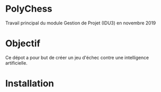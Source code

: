 # PolyChess
Travail principal du module Gestion de Projet (IDU3) en novembre 2019

# Objectif

Ce dépot a pour but de créer un jeu d'échec contre une intelligence artificielle.

# Installation


